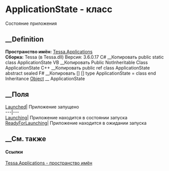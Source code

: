 # ApplicationState - класс
Состояние приложения
## __Definition
 **Пространство имён:** [Tessa.Applications](N_Tessa_Applications.htm)  
 **Сборка:** Tessa (в Tessa.dll) Версия: 3.6.0.17
C# __Копировать
     public static class ApplicationState
VB __Копировать
     Public NotInheritable Class ApplicationState
C++ __Копировать
     public ref class ApplicationState abstract sealed
F# __Копировать
     [<AbstractClassAttribute>]
    [<SealedAttribute>]
    type ApplicationState = class end
Inheritance
    [Object](https://learn.microsoft.com/dotnet/api/system.object) __ ApplicationState
##  __Поля
[Launched](F_Tessa_Applications_ApplicationState_Launched.htm)|  Приложение
запущено  
---|---  
[Launching](F_Tessa_Applications_ApplicationState_Launching.htm)|  Приложение
находится в состоянии запуска  
[ReadyForLaunching](F_Tessa_Applications_ApplicationState_ReadyForLaunching.htm)|
Приложение находится в ожидании запуска  
## __См. также
#### Ссылки
[Tessa.Applications - пространство имён](N_Tessa_Applications.htm)
